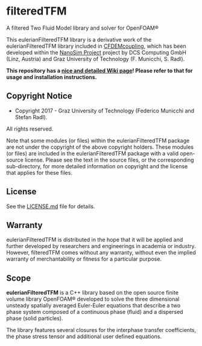filteredTFM
==
A filtered Two Fluid Model library and solver for OpenFOAM®

This eulerianFilteredTFM library is a derivative work of the eulerianFilteredTFM library included in [CFDEMcoupling](https://www.cfdem.com/cfdemcoupling), which has been developed within the 
[NanoSim Project](http://sintef.no/NanoSim) project by DCS Computing GmbH (Linz, Austria) and 
Graz University of Technology (F. Municchi, S. Radl).

__This repository has a [nice and detailed Wiki page](https://github.com/fmuni/filteredTFM/wiki)! Please refer to that for usage and installation instructions.__

Copyright Notice
------------------

- Copyright 2017 - Graz University of Technology (Federico Municchi and Stefan Radl).

All rights reserved.

Note that some modules (or files) within the eulerianFilteredTFM package are not under the copyright of the above copyright holders. These modules (or files) are included in the eulerianFilteredTFM package with a valid open-source license. Please see the text in the source files, or the corresponding sub-directory, for more detailed information on copyright and the license that applies for these files.

License
-----------------
See the [LICENSE.md](LICENSE.md) file for details.

Warranty
-----------------
eulerianFilteredTFM is distributed in the hope that it will be applied and further developed by researchers and engineerings in academia or industry. However, filteredTFM comes without any warranty, without even the implied warranty of merchantability or fitness for a particular purpose. 


Scope
---------------------------------------
__eulerianFilteredTFM__ is a C++ library based on the open source finite
 volume library OpenFOAM® developed to solve the three dimensional unsteady spatially averaged Euler-Euler equations that describe a two phase system composed of
 a continuous phase (fluid) and a dispersed phase (solid particles).

The library features several closures for the interphase transfer coefficients, the
phase stress tensor and additional user defined equations.


